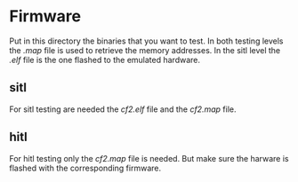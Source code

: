 # Firmware

Put in this directory the binaries that you want to test.
In both testing levels the _.map_ file is used to retrieve the memory addresses.
In the sitl level the _.elf_ file is the one flashed to the emulated hardware.

## sitl
For sitl testing are needed the _cf2.elf_ file and the _cf2.map_ file.

## hitl
For hitl testing only the _cf2.map_ file is needed. But make sure the harware is flashed with the corresponding firmware. 
